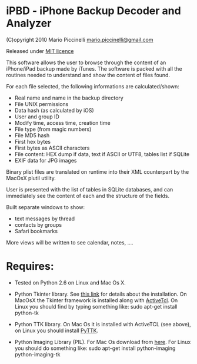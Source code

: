 # iPBD - iPhone Backup Decoder and Analyzer

(C)opyright 2010 Mario Piccinelli <mario.piccinelli@gmail.com>

Released under [MIT licence](http://en.wikipedia.org/wiki/MIT_License)

This software allows the user to browse through the content of an iPhone/iPad backup made by iTunes. The software is packed with all the routines needed to understand and show the content of files found.

For each file selected, the following informations are calculated/shown:

* Real name and name in the backup directory
* File UNIX permissions
* Data hash (as calculated by iOS)
* User and group ID
* Modify time, access time, creation time
* File type (from magic numbers)
* File MD5 hash
* First hex bytes
* First bytes as ASCII characters
* File content: HEX dump if data, text if ASCII or UTF8, tables list if SQLite
* EXIF data for JPG images

Binary plist files are translated on runtime into their XML counterpart by the MacOsX plutil utility.

User is presented with the list of tables in SQLite databases, and can immediately see the content of each and the structure of the fields.

Built separate windows to show:

* text messages by thread
* contacts by groups
* Safari bookmarks

More views will be written to see calendar, notes, ....

# Requires:

* Tested on Python 2.6 on Linux and Mac Os X.

* Python Tkinter library. See [this link](http://tkinter.unpythonic.net/wiki/How_to_install_Tkinter) for details about the installation. On MacOsX the Tkinter framework is installed along with [ActiveTcl](http://www.python.org/download/mac/tcltk/). On Linux you should find by typing something like:
  sudo apt-get install python-tk
 
* Python TTK library. On Mac Os it is installed with ActiveTCL (see above), on Linux you should install [PyTTK](http://pypi.python.org/pypi/pyttk).

* Python Imaging Library (PIL). For Mac Os download from [here](http://www.pythonware.com/products/pil/). For Linux you should do something like:
  sudo apt-get install python-imaging python-imaging-tk
